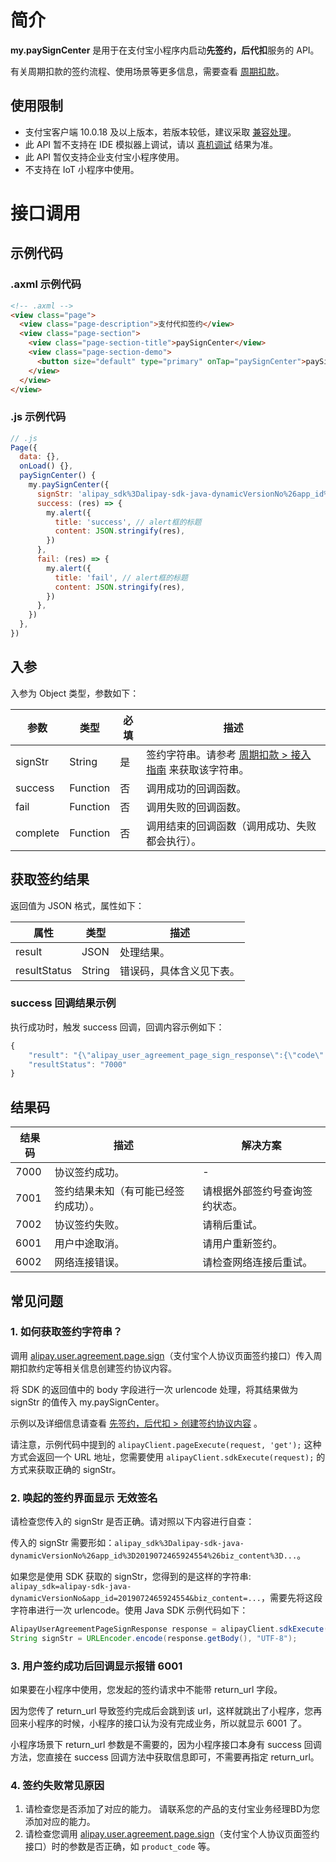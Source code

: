 # 简介

**my.paySignCenter** 是用于在支付宝小程序内启动**先签约，后代扣**服务的 API。

有关周期扣款的签约流程、使用场景等更多信息，需要查看 [周期扣款](https://opendocs.alipay.com/mini/006srl)。

## 使用限制

- 支付宝客户端 10.0.18 及以上版本，若版本较低，建议采取 [兼容处理](https://opendocs.alipay.com/mini/framework/compatibility)。
- 此 API 暂不支持在 IDE 模拟器上调试，请以 [真机调试](https://opendocs.alipay.com/mini/ide/remote-debug) 结果为准。
- 此 API 暂仅支持企业支付宝小程序使用。
- 不支持在 IoT 小程序中使用。

# 接口调用

## 示例代码

### .axml 示例代码

```html
<!-- .axml -->
<view class="page">
  <view class="page-description">支付代扣签约</view>
  <view class="page-section">
    <view class="page-section-title">paySignCenter</view>
    <view class="page-section-demo">
      <button size="default" type="primary" onTap="paySignCenter">paySignCenter</button>
    </view>
  </view>
</view>
```

### .js 示例代码

```javascript
// .js
Page({
  data: {},
  onLoad() {},
  paySignCenter() {
    my.paySignCenter({
      signStr: 'alipay_sdk%3Dalipay-sdk-java-dynamicVersionNo%26app_id%3D2019072465924554%26biz_content%3D%257B%2522sign_validity_period%2522%253A%25222m%2522%252C%2522product_code%2522%253A%2522CYCLE_PAY_AUTH%2522%252C%2522external_logon_id%2522%253A%252213852852877%2522%252C%2522personal_product_code%2522%253A%2522CYCLE_PAY_AUTH_P%2522%252C%2522sign_scene%2522%253A%2522INDUSTRY%257CCARRENTAL%2522%252C%2522external_agreement_no%2522%253A%2522test%2522%252C%2522third_party_type%2522%253A%2522PARTNER%2522%252C%2522prod_params%2522%253A%257B%2522auth_biz_params%2522%253A%2522%257B%255C%2522platform%255C%2522%253A%255C%2522taobao%255C%2522%257D%2522%257D%252C%2522promo_params%2522%253A%2522%257B%255C%2522key%255C%2522%253A%255C%2522value%255C%2522%257D%2522%252C%2522access_params%2522%253A%257B%2522channel%2522%253A%2522ALIPAYAPP%2522%257D%252C%2522merchant_process_url%2522%253A%2522https%253A%252F%252Fwww.merchantpage.com%252Findex%253FprocessId%253D2345678%2522%252C%2522identity_params%2522%253A%257B%2522user_name%2522%253A%2522%25E5%25BC%25A0%25E4%25B8%2589%2522%252C%2522cert_no%2522%253A%252261102619921108888%2522%252C%2522identity_hash%2522%253A%25228D969EEF6ECAD3C29A3A629280E686CF0C3F5D5A86AFF3CA12020C923ADC6C92%2522%252C%2522sign_user_id%2522%253A%25222088202888530893%2522%257D%252C%2522agreement_effect_type%2522%253A%2522DIRECT%2522%252C%2522user_age_range%2522%253A%2522%257B%255C%2522min%255C%2522%253A%255C%252218%255C%2522%252C%255C%2522max%255C%2522%253A%255C%252230%255C%2522%257D%2522%252C%2522period_rule_params%2522%253A%257B%2522period_type%2522%253A%2522DAY%2522%252C%2522period%2522%253A9%252C%2522execute_time%2522%253A%25222022-05-23%2522%252C%2522single_amount%2522%253A10.99%252C%2522total_amount%2522%253A600%252C%2522total_payments%2522%253A12%257D%257D%26charset%3DUTF-8%26format%3Djson%26method%3Dalipay.user.agreement.page.sign%26sign%3Di8X5tQSVx%252Bj8UviKuGDz5Wc8lPf%252BBtOTzlEN2N60%252FFQp%252Fgk4pubIhMzq8duIyapCVJR74lE3GFIUHrTrvcMnaTFCyLp5gRWRQFWxxunAFEMvtSLA2HUbz7tnbg49o2aMHzpYLWgEtBDSR1yl8nLSNefm4iJ46evEFX4pNC%252FdXhW3PVWaOx6d8jIjEvTkaWBpYBG%252F%252BrFmS08xfMqR58hsWDAp7x7y7emgjEfVMmTQmKhLBY8BSfXrv%252BMX%252FwD5joOToloHpKVfhjeuHcpcmyPhLjX7SPpw9xaNnmEJa9ACrXhWk440Y9XT8XiB%252F68fRfPC%252FcU14kEiob5UK5AMwYnj3Q%253D%253D%26sign_type%3DRSA2%26timestamp%3D2022-04-22%2B11%253A04%253A20%26version%3D1.0',
      success: (res) => {
        my.alert({
          title: 'success', // alert框的标题
          content: JSON.stringify(res),
        })
      },
      fail: (res) => {
        my.alert({
          title: 'fail', // alert框的标题
          content: JSON.stringify(res),
        })
      },
    })
  },
})
```

## 入参

入参为 Object 类型，参数如下：

| **参数** | **类型** | **必填** | **描述** |
| --- | --- | --- | --- |
| signStr | String | 是 | 签约字符串。请参考 [周期扣款 > 接入指南](https://opendocs.alipay.com/mini/012kfn#%E7%AC%AC%E4%BA%8C%E6%AD%A5%EF%BC%9AJSAPI%20%E5%94%A4%E8%B5%B7%E7%AD%BE%E7%BA%A6%E9%A1%B5%E9%9D%A2) 来获取该字符串。 |
| success | Function | 否 | 调用成功的回调函数。 |
| fail | Function | 否 | 调用失败的回调函数。 |
| complete | Function | 否 | 调用结束的回调函数（调用成功、失败都会执行）。 |

## 获取签约结果

返回值为 JSON 格式，属性如下：

| **属性** | **类型** | **描述** |
| --- | --- | --- |
| result | JSON | 处理结果。 |
| resultStatus | String | 错误码，具体含义见下表。 |

### success 回调结果示例

执行成功时，触发 success 回调，回调内容示例如下：

```javascript
{
    "result": "{\"alipay_user_agreement_page_sign_response\":{\"code\":\"10000\",\"msg\":\"Success\",\"app_id\":\"2017060101317939\",\"auth_app_id\":\"2017060101317939\",\"charset\":\"UTF-8\",\"timestamp\":\"2017-06-27 11:40:15\",\"sign_scene\":\"INDUSTRY|CARRENTAL\",\"valid_time\":\"2017-06-27 11:40:13\",\"status\":\"NORMAL\",\"external_agreement_no\":\"test212\",\"agreement_no\":\"20170627457298962889\",\"external_logon_id\":\"13852852877\",\"alipay_logon_id\":\"138****2877\",\"invalid_time\":\"2017-08-27 11:40:13\",\"personal_product_code\":\"GENERAL_WITHHOLDING_P\",\"sign_time\":\"2017-06-27 11:40:14\",},\"sign": "KgeHoSYPuhpzhfrjeuwWbRmjJtlUp+5UGfq2OxYLraWEOqKsw9FokUnodMEgKgJK8=\",\"sign_type\":\"RSA\"}",
    "resultStatus": "7000"
}
```

## 结果码

| **结果码** | **描述** | **解决方案** |
| --- | --- | --- |
| 7000 | 协议签约成功。 | - |
| 7001 | 签约结果未知（有可能已经签约成功）。 | 请根据外部签约号查询签约状态。 |
| 7002 | 协议签约失败。 | 请稍后重试。 |
| 6001 | 用户中途取消。 | 请用户重新签约。 |
| 6002 | 网络连接错误。 | 请检查网络连接后重试。 |

## 常见问题

### 1. 如何获取签约字符串？

调用 [alipay.user.agreement.page.sign](https://opendocs.alipay.com/mini/02fkb3?scene=35)（支付宝个人协议页面签约接口）传入周期扣款约定等相关信息创建签约协议内容。

将 SDK 的返回值中的 body 字段进行一次 urlencode 处理，将其结果做为 signStr 的值传入 my.paySignCenter。

示例以及详细信息请查看 [先签约，后代扣 > 创建签约协议内容](https://opendocs.alipay.com/mini/012kfn#%E7%AC%AC%E4%B8%80%E6%AD%A5%EF%BC%9A%E5%88%9B%E5%BB%BA%E7%AD%BE%E7%BA%A6%E5%8D%8F%E8%AE%AE%E5%86%85%E5%AE%B9) 。

请注意，示例代码中提到的 `alipayClient.pageExecute(request, 'get');` 这种方式会返回一个 URL 地址，您需要使用 `alipayClient.sdkExecute(request);` 的方式来获取正确的 signStr。

### 2. 唤起的签约界面显示 无效签名

请检查您传入的 signStr 是否正确。请对照以下内容进行自查：

传入的 signStr 需要形如：`alipay_sdk%3Dalipay-sdk-java-dynamicVersionNo%26app_id%3D2019072465924554%26biz_content%3D...`。

如果您是使用 SDK 获取的 signStr，您得到的是这样的字符串: `alipay_sdk=alipay-sdk-java-dynamicVersionNo&app_id=2019072465924554&biz_content=...`，需要先将这段字符串进行一次 urlencode。使用 Java SDK 示例代码如下：

```java
AlipayUserAgreementPageSignResponse response = alipayClient.sdkExecute(request);
String signStr = URLEncoder.encode(response.getBody(), "UTF-8");
```

### 3. 用户签约成功后回调显示报错 6001

如果要在小程序中使用，您发起的签约请求中不能带 return_url 字段。

因为您传了 return_url 导致签约完成后会跳到该 url，这样就跳出了小程序，您再回来小程序的时候，小程序的接口认为没有完成业务，所以就显示 6001 了。

小程序场景下 return_url 参数是不需要的，因为小程序接口本身有 success 回调方法，您直接在 success 回调方法中获取信息即可，不需要再指定 return_url。

### 4. 签约失败常见原因

1. 请检查您是否添加了对应的能力。
    请联系您的产品的支付宝业务经理BD为您添加对应的能力。
2. 请检查您调用 [alipay.user.agreement.page.sign](https://opendocs.alipay.com/mini/02fkb3?scene=35)（支付宝个人协议页面签约接口）时的参数是否正确，如 `product_code` 等。
